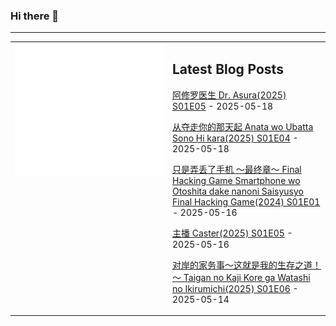 ### Hi there 👋

<!--
**etng/etng** is a ✨ _special_ ✨ repository because its `README.md` (this file) appears on your GitHub profile.

Here are some ideas to get you started:

- 🔭 I’m currently working on ...
- 🌱 I’m currently learning ...
- 👯 I’m looking to collaborate on ...
- 🤔 I’m looking for help with ...
- 💬 Ask me about ...
- 📫 How to reach me: ...
- 😄 Pronouns: ...
- ⚡ Fun fact: ...
-->


---

<table>
<tr>
<td valign="top" width="50%">
<img src="metrics.svg" alt="Metric" />
</td>
<td valign="top" width="50%">

## Latest Blog Posts
<!-- blog start -->
[阿修罗医生 Dr. Asura(2025) S01E05](http://www.fanxinzhui.com/rr/2619#S01E05) - 2025-05-18

[从夺走你的那天起 Anata wo Ubatta Sono Hi kara(2025) S01E04](http://www.fanxinzhui.com/rr/2623#S01E04) - 2025-05-18

[只是弄丢了手机 ～最终章～ Final Hacking Game Smartphone wo Otoshita dake nanoni Saisyusyo Final Hacking Game(2024) S01E01](http://www.fanxinzhui.com/rr/2626#S01E01) - 2025-05-16

[主播 Caster(2025) S01E05](http://www.fanxinzhui.com/rr/2618#S01E05) - 2025-05-16

[对岸的家务事～这就是我的生存之道！～ Taigan no Kaji Kore ga Watashi no Ikirumichi(2025) S01E06](http://www.fanxinzhui.com/rr/2615#S01E06) - 2025-05-14
<!-- blog end -->

</td></tr></table>


